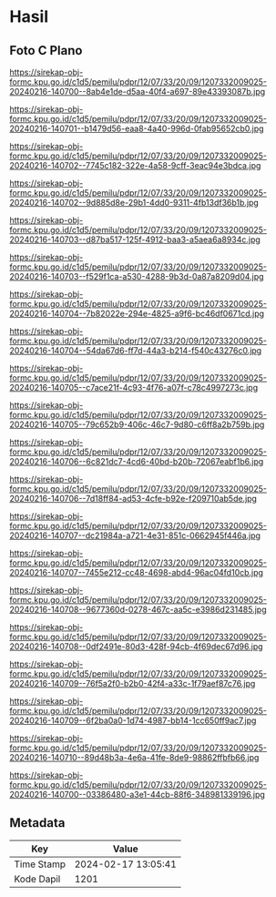 # Hasil

## Foto C Plano

https://sirekap-obj-formc.kpu.go.id/c1d5/pemilu/pdpr/12/07/33/20/09/1207332009025-20240216-140700--8ab4e1de-d5aa-40f4-a697-89e43393087b.jpg

https://sirekap-obj-formc.kpu.go.id/c1d5/pemilu/pdpr/12/07/33/20/09/1207332009025-20240216-140701--b1479d56-eaa8-4a40-996d-0fab95652cb0.jpg

https://sirekap-obj-formc.kpu.go.id/c1d5/pemilu/pdpr/12/07/33/20/09/1207332009025-20240216-140702--7745c182-322e-4a58-9cff-3eac94e3bdca.jpg

https://sirekap-obj-formc.kpu.go.id/c1d5/pemilu/pdpr/12/07/33/20/09/1207332009025-20240216-140702--9d885d8e-29b1-4dd0-9311-4fb13df36b1b.jpg

https://sirekap-obj-formc.kpu.go.id/c1d5/pemilu/pdpr/12/07/33/20/09/1207332009025-20240216-140703--d87ba517-125f-4912-baa3-a5aea6a8934c.jpg

https://sirekap-obj-formc.kpu.go.id/c1d5/pemilu/pdpr/12/07/33/20/09/1207332009025-20240216-140703--f529f1ca-a530-4288-9b3d-0a87a8209d04.jpg

https://sirekap-obj-formc.kpu.go.id/c1d5/pemilu/pdpr/12/07/33/20/09/1207332009025-20240216-140704--7b82022e-294e-4825-a9f6-bc46df0671cd.jpg

https://sirekap-obj-formc.kpu.go.id/c1d5/pemilu/pdpr/12/07/33/20/09/1207332009025-20240216-140704--54da67d6-ff7d-44a3-b214-f540c43276c0.jpg

https://sirekap-obj-formc.kpu.go.id/c1d5/pemilu/pdpr/12/07/33/20/09/1207332009025-20240216-140705--c7ace21f-4c93-4f76-a07f-c78c4997273c.jpg

https://sirekap-obj-formc.kpu.go.id/c1d5/pemilu/pdpr/12/07/33/20/09/1207332009025-20240216-140705--79c652b9-406c-46c7-9d80-c6ff8a2b759b.jpg

https://sirekap-obj-formc.kpu.go.id/c1d5/pemilu/pdpr/12/07/33/20/09/1207332009025-20240216-140706--6c821dc7-4cd6-40bd-b20b-72067eabf1b6.jpg

https://sirekap-obj-formc.kpu.go.id/c1d5/pemilu/pdpr/12/07/33/20/09/1207332009025-20240216-140706--7d18ff84-ad53-4cfe-b92e-f209710ab5de.jpg

https://sirekap-obj-formc.kpu.go.id/c1d5/pemilu/pdpr/12/07/33/20/09/1207332009025-20240216-140707--dc21984a-a721-4e31-851c-0662945f446a.jpg

https://sirekap-obj-formc.kpu.go.id/c1d5/pemilu/pdpr/12/07/33/20/09/1207332009025-20240216-140707--7455e212-cc48-4698-abd4-96ac04fd10cb.jpg

https://sirekap-obj-formc.kpu.go.id/c1d5/pemilu/pdpr/12/07/33/20/09/1207332009025-20240216-140708--9677360d-0278-467c-aa5c-e3986d231485.jpg

https://sirekap-obj-formc.kpu.go.id/c1d5/pemilu/pdpr/12/07/33/20/09/1207332009025-20240216-140708--0df2491e-80d3-428f-94cb-4f69dec67d96.jpg

https://sirekap-obj-formc.kpu.go.id/c1d5/pemilu/pdpr/12/07/33/20/09/1207332009025-20240216-140709--76f5a2f0-b2b0-42f4-a33c-1f79aef87c76.jpg

https://sirekap-obj-formc.kpu.go.id/c1d5/pemilu/pdpr/12/07/33/20/09/1207332009025-20240216-140709--6f2ba0a0-1d74-4987-bb14-1cc650ff9ac7.jpg

https://sirekap-obj-formc.kpu.go.id/c1d5/pemilu/pdpr/12/07/33/20/09/1207332009025-20240216-140710--89d48b3a-4e6a-41fe-8de9-98862ffbfb66.jpg

https://sirekap-obj-formc.kpu.go.id/c1d5/pemilu/pdpr/12/07/33/20/09/1207332009025-20240216-140700--03386480-a3e1-44cb-88f6-348981339196.jpg


## Metadata

| Key        | Value               |
| ---------- | ------------------- |
| Time Stamp | 2024-02-17 13:05:41 |
| Kode Dapil | 1201                |




